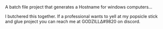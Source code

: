 A batch file project that generates a Hostname for windows computers...

I butchered this together. If a professional wants to yell at my popsicle stick and glue project you can reach me at GODZILLΔ#9820 on discord.

